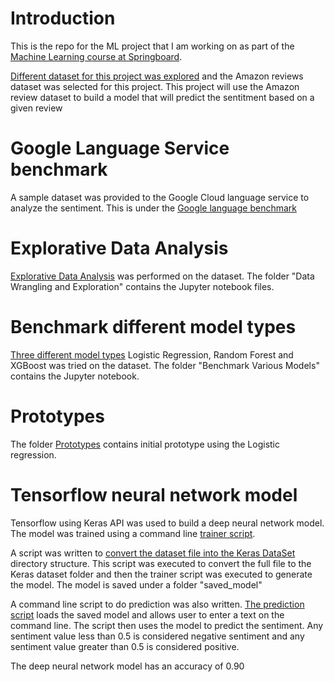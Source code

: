# Introduction
This is the repo for the ML project that I am working on as part of the [Machine Learning course at Springboard](https://www.springboard.com/courses/ai-machine-learning-career-track).

[Different dataset for this project was explored](DatasetExplored.md) and the Amazon reviews dataset was selected for this project. This project will use the Amazon review dataset to build a model that will predict the sentitment based on a given review

# Google Language Service benchmark
A sample dataset was provided to the Google Cloud language service to analyze the sentiment. This is under the [Google language benchmark](google-benchmark)

# Explorative Data Analysis
[Explorative Data Analysis](Data%20Wrangling%20and%20Exploration) was performed on the dataset. The folder "Data Wrangling and Exploration" contains the Jupyter notebook files.

# Benchmark different model types
[Three different model types](Benchmark%20Various%20Models) Logistic Regression, Random Forest and XGBoost was tried on the dataset. The folder "Benchmark Various Models" contains the Jupyter notebook.

# Prototypes
The folder [Prototypes](Prototypes) contains initial prototype using the Logistic regression.

# Tensorflow neural network model
Tensorflow using Keras API was used to build a deep neural network model. The model was trained using a command line [trainer script](tensorflow-prototype/sentiment_trainer.py). 

A script was written to [convert the dataset file into the Keras DataSet](tensorflow-prototype/convert_to_keras_dataset.py) directory structure. This script was executed to convert the full file to the Keras dataset folder and then the trainer script was executed to generate the model. The model is saved under a folder "saved_model"

A command line script to do prediction was also written. [The prediction script](tensorflow-prototype/sentiment_predicter.py) loads the saved model and allows user to enter a text on the command line. The script then uses the model to predict the sentiment. Any sentiment value less than 0.5 is considered negative sentiment and any sentiment value greater than 0.5 is considered positive.

The deep neural network model has an accuracy of 0.90

